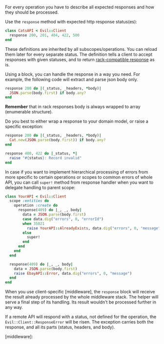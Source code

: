 For every operation you have to describe all expected responses and how they should be processed.

Use the `response` method with expected http response status(es):

```ruby
class CatsAPI < Evil::Client
  response 200, 201, 404, 422, 500
end
```

These definitions are inherited by all subscopes/operations. You can reload them later for every separate status. The definition tells a client to accept responses with given statuses, and to return [rack-compatible response][rack response] as is.

Using a block, you can handle the response in a way you need. For example, the following code will extract and parse json body only.

```ruby
response 200 do |(_status, _headers, *body)|
  JSON.parse(body.first) if body.any?
end
```

**Remember** that in rack responses body is always wrapped to array (enumerable structure).

Do you best to either wrap a response to your domain model, or raise a specific exception:

```ruby
response 200 do |(_status, _headers, *body)|
  Cat.new(JSON.parse(body.first)) if body.any?
end

response 400, 422 do |_status, *|
  raise "#{status}: Record invalid"
end
```

In case if you want to implement hierarchical processing of errors from more specific to certain operations or scopes to common errors of whole API, you can call `super!` method from response handler when you want to delegate handling to parent scope:

```ruby
class YourAPI < Evil::Client
  scope :entities do
    operation :create do
      response(409) do |_, _, body|
        data = JSON.parse(body.first)
        case data.dig("errors", 0, "errorId")
        when 35021
          raise YourAPI::AlreadyExists, data.dig("errors", 0, "message")
        else
          super!
        end
      end
    end
  end

  response(409) do |_, _, body|
    data = JSON.parse(body.first)
    raise EbayAPI::Error, data.dig("errors", 0, "message")
  end
end
```

When you use client-specific [middleware], the `response` block will receive the result already processed by the whole middleware stack. The helper will serve a final step of its handling. Its result wouldn't be processed further in any way.

If a remote API will respond with a status, not defined for the operation, the `Evil::Client::ResponseError` will be risen. The exception carries both the response, and all its parts (status, headers, and body).

[rack response]: http://www.rubydoc.info/github/rack/rack/master/file/SPEC#The_Response
[middleware]: